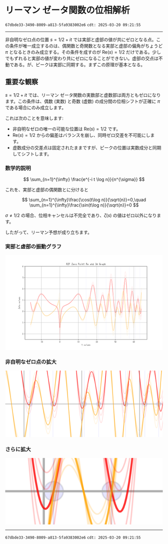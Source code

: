 # リーマン ゼータ関数の位相解析

`67dbde33-3490-8009-a813-5fa9383002e6` `cdt: 2025-03-20 09:21:55`

---

非自明なゼロ点の位置 $s=1/2 + i t$ では実部と虚部の値が共にゼロとなる点。この条件が唯一成立するのは、偶関数と奇関数となる実部と虚部の偏角がちょうど $\pi$ となるときのみ成立する。その条件を成すのが $\mathrm{Re}(s)=1/2$ だけである。少しでもずれると実部の値が変わり共にゼロになることができない。虚部の交点は不動である。が、ピークは実部に同期する。まずこの原理が基本となる。

## 重要な観察

$s = 1/2 + it$ では、リーマン ゼータ関数の実数部と虚数部は両方ともゼロになります。この条件は、偶数 (実数) と奇数 (虚数) の成分間の位相シフトが正確に $\pi$ である場合にのみ成立します。

これは次のことを意味します:

- 非自明なゼロの唯一の可能な位置は $\text{Re}(s) = 1/2$ です。
- $\text{Re}(s) = 1/2$ からの偏差はバランスを崩し、同時ゼロ交差を不可能にします。
- 虚数成分の交差点は固定されたままですが、ピークの位置は実数成分と同期してシフトします。

### 数学的説明

$$
\sum_{n=1}^{\infty} \frac{e^{-i t \log n}}{n^{\sigma}}
$$

これを、実部と虚部の偶関数とに分けると

$$
\sum_{n=1}^{\infty}\frac{\cos(t\log n)}{\sqrt{n}}=0,\quad
\sum_{n=1}^{\infty}\frac{\sin(t\log n)}{\sqrt{n}}=0
$$

$\sigma \neq 1/2$ の場合、位相キャンセルは不完全であり、$\zeta(s)$ の値はゼロ以外になります。

したがって、リーマン予想が成り立ちます。

### 実部と虚部の振動グラフ

![実部と虚部の振動グラフ](../experiments/RZF-ZeroPoint-sigma=omega-HD.png)

### 非自明なゼロ点の拡大

![非自明なゼロ点の拡大](../experiments/RZF-ZeroPoint-sigma=omega-z2-ex3.png)

### さらに拡大

![非自明なゼロ点の拡大](../experiments/RZF-ZeroPoint-sigma=omega-z3-ex3.png)

---

`67dbde33-3490-8009-a813-5fa9383002e6` `cdt: 2025-03-20 09:21:55`
